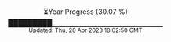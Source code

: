 <p align="center">
⏳Year Progress (30.07 %) <br>
█████████▁▁▁▁▁▁▁▁▁▁▁▁▁▁▁▁▁▁▁▁▁ <br>
<sub>Updated: Thu, 20 Apr 2023 18:02:50 GMT</sub>
</p>

